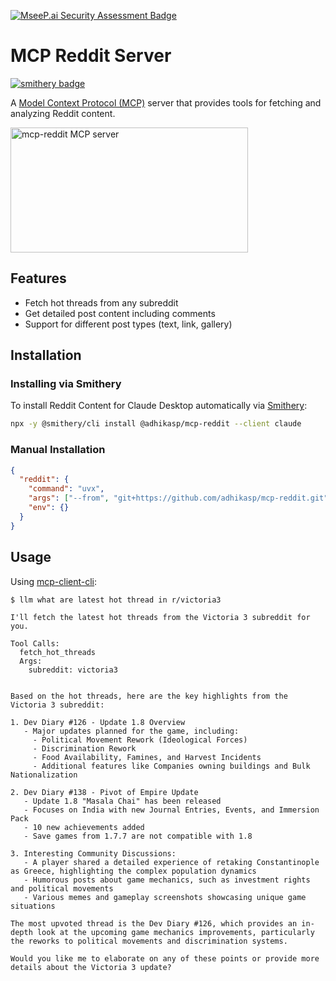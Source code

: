 [![MseeP.ai Security Assessment Badge](https://mseep.net/pr/adhikasp-mcp-reddit-badge.png)](https://mseep.ai/app/adhikasp-mcp-reddit)

# MCP Reddit Server
[![smithery badge](https://smithery.ai/badge/@adhikasp/mcp-reddit)](https://smithery.ai/server/@adhikasp/mcp-reddit)

A [Model Context Protocol (MCP)](https://modelcontextprotocol.io/introduction) server that provides tools for fetching and analyzing Reddit content.

<a href="https://glama.ai/mcp/servers/3cg9gdyors"><img width="380" height="200" src="https://glama.ai/mcp/servers/3cg9gdyors/badge" alt="mcp-reddit MCP server" /></a>

## Features

- Fetch hot threads from any subreddit
- Get detailed post content including comments
- Support for different post types (text, link, gallery)

## Installation

### Installing via Smithery

To install Reddit Content for Claude Desktop automatically via [Smithery](https://smithery.ai/server/@adhikasp/mcp-reddit):

```bash
npx -y @smithery/cli install @adhikasp/mcp-reddit --client claude
```

### Manual Installation
```json
{
  "reddit": {
    "command": "uvx",
    "args": ["--from", "git+https://github.com/adhikasp/mcp-reddit.git", "mcp-reddit"],
    "env": {}
  }
}
```

## Usage

Using [mcp-client-cli](https://github.com/adhikasp/mcp-client-cli):

```
$ llm what are latest hot thread in r/victoria3

I'll fetch the latest hot threads from the Victoria 3 subreddit for you.

Tool Calls:
  fetch_hot_threads
  Args:
    subreddit: victoria3


Based on the hot threads, here are the key highlights from the Victoria 3 subreddit:

1. Dev Diary #126 - Update 1.8 Overview
   - Major updates planned for the game, including:
     - Political Movement Rework (Ideological Forces)
     - Discrimination Rework
     - Food Availability, Famines, and Harvest Incidents
     - Additional features like Companies owning buildings and Bulk Nationalization

2. Dev Diary #138 - Pivot of Empire Update
   - Update 1.8 "Masala Chai" has been released
   - Focuses on India with new Journal Entries, Events, and Immersion Pack
   - 10 new achievements added
   - Save games from 1.7.7 are not compatible with 1.8

3. Interesting Community Discussions:
   - A player shared a detailed experience of retaking Constantinople as Greece, highlighting the complex population dynamics
   - Humorous posts about game mechanics, such as investment rights and political movements
   - Various memes and gameplay screenshots showcasing unique game situations

The most upvoted thread is the Dev Diary #126, which provides an in-depth look at the upcoming game mechanics improvements, particularly the reworks to political movements and discrimination systems.

Would you like me to elaborate on any of these points or provide more details about the Victoria 3 update?
``` 
